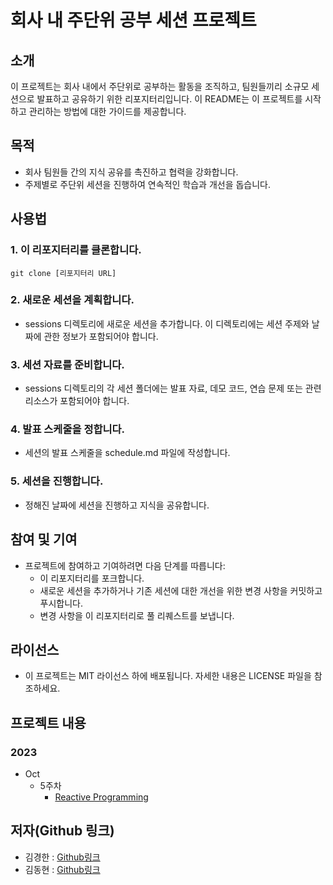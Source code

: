 # 회사 내 주단위 공부 세션 프로젝트

## 소개

이 프로젝트는 회사 내에서 주단위로 공부하는 활동을 조직하고, 팀원들끼리 소규모 세션으로 발표하고 공유하기 위한 리포지터리입니다. 이 README는 이 프로젝트를 시작하고 관리하는 방법에 대한 가이드를 제공합니다.

## 목적

- 회사 팀원들 간의 지식 공유를 촉진하고 협력을 강화합니다.
- 주제별로 주단위 세션을 진행하여 연속적인 학습과 개선을 돕습니다.

## 사용법

### 1. 이 리포지터리를 클론합니다.

```shell
git clone [리포지터리 URL]
```

### 2. 새로운 세션을 계획합니다.
- sessions 디렉토리에 새로운 세션을 추가합니다. 이 디렉토리에는 세션 주제와 날짜에 관한 정보가 포함되어야 합니다.

### 3. 세션 자료를 준비합니다.
- sessions 디렉토리의 각 세션 폴더에는 발표 자료, 데모 코드, 연습 문제 또는 관련 리소스가 포함되어야 합니다.

### 4. 발표 스케줄을 정합니다.
- 세션의 발표 스케줄을 schedule.md 파일에 작성합니다.

### 5. 세션을 진행합니다.
- 정해진 날짜에 세션을 진행하고 지식을 공유합니다.

## 참여 및 기여
- 프로젝트에 참여하고 기여하려면 다음 단계를 따릅니다:
  - 이 리포지터리를 포크합니다.
  - 새로운 세션을 추가하거나 기존 세션에 대한 개선을 위한 변경 사항을 커밋하고 푸시합니다.
  - 변경 사항을 이 리포지터리로 풀 리퀘스트를 보냅니다.

## 라이선스
- 이 프로젝트는 MIT 라이선스 하에 배포됩니다. 자세한 내용은 LICENSE 파일을 참조하세요.

## 프로젝트 내용
### 2023
- Oct
  - 5주차
    - [Reactive Programming](https://github.com/Steadytudy/WeeklySession/blob/main/2023/Oct/5%EC%A3%BC%EC%B0%A8/%5B%EA%B9%80%EA%B2%BD%ED%95%9C%5DReactive%20Programming.md)

## 저자(Github 링크)
- 김경한 : [Github링크](https://github.com/rlarudgkswkd)
- 김동현 : [Github링크](https://github.com/dhkim1522)
